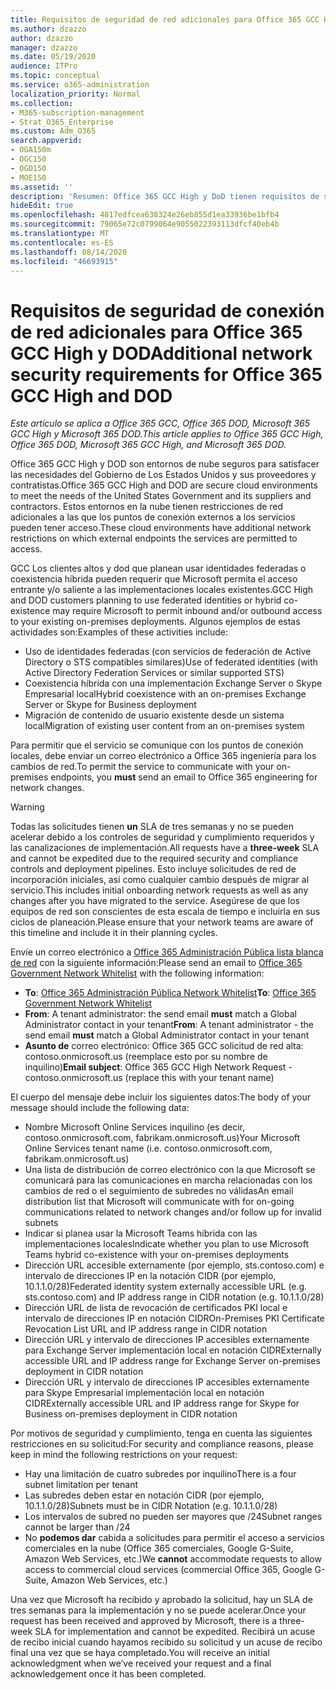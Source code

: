 ```yaml
---
title: Requisitos de seguridad de red adicionales para Office 365 GCC High y DoD
ms.author: dzazzo
author: dzazzo
manager: dzazzo
ms.date: 05/19/2020
audience: ITPro
ms.topic: conceptual
ms.service: o365-administration
localization_priority: Normal
ms.collection:
- M365-subscription-management
- Strat_O365_Enterprise
ms.custom: Adm_O365
search.appverid:
- OGA150m
- OGC150
- OGD150
- MOE150
ms.assetid: ''
description: 'Resumen: Office 365 GCC High y DoD tienen requisitos de seguridad de red adicionales'
hideEdit: true
ms.openlocfilehash: 4817edfcea638324e26eb855d1ea33936be1bfb4
ms.sourcegitcommit: 79065e72c0799064e9055022393113dfcf40eb4b
ms.translationtype: MT
ms.contentlocale: es-ES
ms.lasthandoff: 08/14/2020
ms.locfileid: "46693915"
---
```

# <a name="additional-network-security-requirements-for-office-365-gcc-high-and-dod"></a><span data-ttu-id="f55d1-103">Requisitos de seguridad de conexión de red adicionales para Office 365 GCC High y DOD</span><span class="sxs-lookup"><span data-stu-id="f55d1-103">Additional network security requirements for Office 365 GCC High and DOD</span></span>

<span data-ttu-id="f55d1-104">*Este artículo se aplica a Office 365 GCC, Office 365 DOD, Microsoft 365 GCC High y Microsoft 365 DOD.*</span><span class="sxs-lookup"><span data-stu-id="f55d1-104">*This article applies to Office 365 GCC High, Office 365 DOD, Microsoft 365 GCC High, and Microsoft 365 DOD.*</span></span>

<span data-ttu-id="f55d1-105">Office 365 GCC High y DOD son entornos de nube seguros para satisfacer las necesidades del Gobierno de Los Estados Unidos y sus proveedores y contratistas.</span><span class="sxs-lookup"><span data-stu-id="f55d1-105">Office 365 GCC High and DOD are secure cloud environments to meet the needs of the United States Government and its suppliers and contractors.</span></span>  <span data-ttu-id="f55d1-106">Estos entornos en la nube tienen restricciones de red adicionales a las que los puntos de conexión externos a los servicios pueden tener acceso.</span><span class="sxs-lookup"><span data-stu-id="f55d1-106">These cloud environments have additional network restrictions on which external endpoints the services are permitted to access.</span></span>

<span data-ttu-id="f55d1-107">GCC Los clientes altos y dod que planean usar identidades federadas o coexistencia híbrida pueden requerir que Microsoft permita el acceso entrante y/o saliente a las implementaciones locales existentes.</span><span class="sxs-lookup"><span data-stu-id="f55d1-107">GCC High and DOD customers planning to use federated identities or hybrid co-existence may require Microsoft to permit inbound and/or outbound access to your existing on-premises deployments.</span></span>  <span data-ttu-id="f55d1-108">Algunos ejemplos de estas actividades son:</span><span class="sxs-lookup"><span data-stu-id="f55d1-108">Examples of these activities include:</span></span>

* <span data-ttu-id="f55d1-109">Uso de identidades federadas (con servicios de federación de Active Directory o STS compatibles similares)</span><span class="sxs-lookup"><span data-stu-id="f55d1-109">Use of federated identities (with Active Directory Federation Services or similar supported STS)</span></span>
* <span data-ttu-id="f55d1-110">Coexistencia híbrida con una implementación Exchange Server o Skype Empresarial local</span><span class="sxs-lookup"><span data-stu-id="f55d1-110">Hybrid coexistence with an on-premises Exchange Server or Skype for Business deployment</span></span>
* <span data-ttu-id="f55d1-111">Migración de contenido de usuario existente desde un sistema local</span><span class="sxs-lookup"><span data-stu-id="f55d1-111">Migration of existing user content from an on-premises system</span></span>

<span data-ttu-id="f55d1-112">Para permitir que el servicio se comunique con  los puntos de conexión locales, debe enviar un correo electrónico a Office 365 ingeniería para los cambios de red.</span><span class="sxs-lookup"><span data-stu-id="f55d1-112">To permit the service to communicate with your on-premises endpoints, you **must** send an email to Office 365 engineering for network changes.</span></span>

> [!WARNING]
> <span data-ttu-id="f55d1-113">Todas las solicitudes tienen **un** SLA de tres semanas y no se pueden acelerar debido a los controles de seguridad y cumplimiento requeridos y las canalizaciones de implementación.</span><span class="sxs-lookup"><span data-stu-id="f55d1-113">All requests have a **three-week** SLA and cannot be expedited due to the required security and compliance controls and deployment pipelines.</span></span>  <span data-ttu-id="f55d1-114">Esto incluye solicitudes de red de incorporación iniciales, así como cualquier cambio después de migrar al servicio.</span><span class="sxs-lookup"><span data-stu-id="f55d1-114">This includes initial onboarding network requests as well as any changes after you have migrated to the service.</span></span>  <span data-ttu-id="f55d1-115">Asegúrese de que los equipos de red son conscientes de esta escala de tiempo e incluirla en sus ciclos de planeación.</span><span class="sxs-lookup"><span data-stu-id="f55d1-115">Please ensure that your network teams are aware of this timeline and include it in their planning cycles.</span></span>

<span data-ttu-id="f55d1-116">Envíe un correo electrónico a [Office 365 Administración Pública lista blanca de red](mailto:o365gwlt@microsoft.com) con la siguiente información:</span><span class="sxs-lookup"><span data-stu-id="f55d1-116">Please send an email to [Office 365 Government Network Whitelist](mailto:o365gwlt@microsoft.com) with the following information:</span></span>

* <span data-ttu-id="f55d1-117">**To**: [Office 365 Administración Pública Network Whitelist](mailto:o365gwlt@microsoft.com)</span><span class="sxs-lookup"><span data-stu-id="f55d1-117">**To**: [Office 365 Government Network Whitelist](mailto:o365gwlt@microsoft.com)</span></span>
* <span data-ttu-id="f55d1-118">**From**: A tenant administrator: the send email **must** match a Global Administrator contact in your tenant</span><span class="sxs-lookup"><span data-stu-id="f55d1-118">**From**: A tenant administrator - the send email **must** match a Global Administrator contact in your tenant</span></span>
* <span data-ttu-id="f55d1-119">**Asunto de** correo electrónico: Office 365 GCC solicitud de red alta: contoso.onmicrosoft.us (reemplace esto por su nombre de inquilino)</span><span class="sxs-lookup"><span data-stu-id="f55d1-119">**Email subject**: Office 365 GCC High Network Request - contoso.onmicrosoft.us (replace this with your tenant name)</span></span>

<span data-ttu-id="f55d1-120">El cuerpo del mensaje debe incluir los siguientes datos:</span><span class="sxs-lookup"><span data-stu-id="f55d1-120">The body of your message should include the following data:</span></span>

* <span data-ttu-id="f55d1-121">Nombre Microsoft Online Services inquilino (es decir, contoso.onmicrosoft.com, fabrikam.onmicrosoft.us)</span><span class="sxs-lookup"><span data-stu-id="f55d1-121">Your Microsoft Online Services tenant name (i.e. contoso.onmicrosoft.com, fabrikam.onmicrosoft.us)</span></span>
* <span data-ttu-id="f55d1-122">Una lista de distribución de correo electrónico con la que Microsoft se comunicará para las comunicaciones en marcha relacionadas con los cambios de red o el seguimiento de subredes no válidas</span><span class="sxs-lookup"><span data-stu-id="f55d1-122">An email distribution list that Microsoft will communicate with for on-going communications related to network changes and/or follow up for invalid subnets</span></span>
* <span data-ttu-id="f55d1-123">Indicar si planea usar la Microsoft Teams híbrida con las implementaciones locales</span><span class="sxs-lookup"><span data-stu-id="f55d1-123">Indicate whether you plan to use Microsoft Teams hybrid co-existence with your on-premises deployments</span></span>
* <span data-ttu-id="f55d1-124">Dirección URL accesible externamente (por ejemplo, sts.contoso.com) e intervalo de direcciones IP en la notación CIDR (por ejemplo, 10.1.1.0/28)</span><span class="sxs-lookup"><span data-stu-id="f55d1-124">Federated identity system externally accessible URL (e.g. sts.contoso.com) and IP address range in CIDR notation (e.g. 10.1.1.0/28)</span></span>
* <span data-ttu-id="f55d1-125">Dirección URL de lista de revocación de certificados PKI local e intervalo de direcciones IP en notación CIDR</span><span class="sxs-lookup"><span data-stu-id="f55d1-125">On-Premises PKI Certificate Revocation List URL and IP address range in CIDR notation</span></span>
* <span data-ttu-id="f55d1-126">Dirección URL y intervalo de direcciones IP accesibles externamente para Exchange Server implementación local en notación CIDR</span><span class="sxs-lookup"><span data-stu-id="f55d1-126">Externally accessible URL and IP address range for Exchange Server on-premises deployment in CIDR notation</span></span>
* <span data-ttu-id="f55d1-127">Dirección URL y intervalo de direcciones IP accesibles externamente para Skype Empresarial implementación local en notación CIDR</span><span class="sxs-lookup"><span data-stu-id="f55d1-127">Externally accessible URL and IP address range for Skype for Business on-premises deployment in CIDR notation</span></span>

<span data-ttu-id="f55d1-128">Por motivos de seguridad y cumplimiento, tenga en cuenta las siguientes restricciones en su solicitud:</span><span class="sxs-lookup"><span data-stu-id="f55d1-128">For security and compliance reasons, please keep in mind the following restrictions on your request:</span></span>

* <span data-ttu-id="f55d1-129">Hay una limitación de cuatro subredes por inquilino</span><span class="sxs-lookup"><span data-stu-id="f55d1-129">There is a four subnet limitation per tenant</span></span>
* <span data-ttu-id="f55d1-130">Las subredes deben estar en notación CIDR (por ejemplo, 10.1.1.0/28)</span><span class="sxs-lookup"><span data-stu-id="f55d1-130">Subnets must be in CIDR Notation (e.g. 10.1.1.0/28)</span></span>
* <span data-ttu-id="f55d1-131">Los intervalos de subred no pueden ser mayores que /24</span><span class="sxs-lookup"><span data-stu-id="f55d1-131">Subnet ranges cannot be larger than /24</span></span>
* <span data-ttu-id="f55d1-132">No **podemos dar** cabida a solicitudes para permitir el acceso a servicios comerciales en la nube (Office 365 comerciales, Google G-Suite, Amazon Web Services, etc.)</span><span class="sxs-lookup"><span data-stu-id="f55d1-132">We **cannot** accommodate requests to allow access to commercial cloud services (commercial Office 365, Google G-Suite, Amazon Web Services, etc.)</span></span>

<span data-ttu-id="f55d1-133">Una vez que Microsoft ha recibido y aprobado la solicitud, hay un SLA de tres semanas para la implementación y no se puede acelerar.</span><span class="sxs-lookup"><span data-stu-id="f55d1-133">Once your request has been received and approved by Microsoft, there is a three-week SLA for implementation and cannot be expedited.</span></span>  <span data-ttu-id="f55d1-134">Recibirá un acuse de recibo inicial cuando hayamos recibido su solicitud y un acuse de recibo final una vez que se haya completado.</span><span class="sxs-lookup"><span data-stu-id="f55d1-134">You will receive an initial acknowledgment when we’ve received your request and a final acknowledgement once it has been completed.</span></span>
